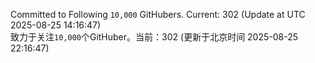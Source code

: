Committed to Following `10,000` GitHubers. Current: <!-- FOLLOWING_COUNT -->302<!-- FOLLOWING_COUNT --> (Update at UTC <!-- LAST_UPDATED -->2025-08-25 14:16:47<!-- LAST_UPDATED -->)<br>
致力于关注`10,000`个GitHuber。当前：<!-- FOLLOWING_COUNT -->302<!-- FOLLOWING_COUNT --> (更新于北京时间 <!-- LAST_UPDATED_CST -->2025-08-25 22:16:47<!-- LAST_UPDATED_CST -->)

